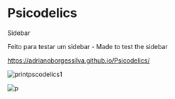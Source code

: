 # Psicodelics
 Sidebar

Feito para testar um sidebar - Made to test the sidebar

https://adrianoborgessilva.github.io/Psicodelics/

![printpscodelics1](https://user-images.githubusercontent.com/120127965/228958701-bbab76e2-f9c6-44c1-945c-8e46d636a272.png)

![p](https://user-images.githubusercontent.com/120127965/228958944-7c6f7ffe-7297-4114-84a5-57f16402bac7.png)
